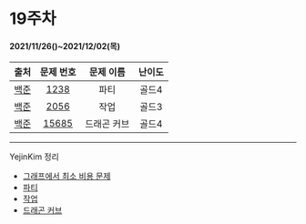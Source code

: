 # 19주차
#### 2021/11/26()~2021/12/02(목)

|               출처               |                    문제 번호                    |  문제 이름  | 난이도 |
| :------------------------------: | :---------------------------------------------: | :---------: | :----: |
| [백준](https://www.acmicpc.net/) |  [1238](https://www.acmicpc.net/problem/1238)   |    파티     | 골드4  |
| [백준](https://www.acmicpc.net/) |  [2056](https://www.acmicpc.net/problem/2056)   |    작업     | 골드3  |
| [백준](https://www.acmicpc.net/) | [15685 ](https://www.acmicpc.net/problem/15685) | 드래곤 커브 | 골드4  |

---

YejinKim 정리

- [그래프에서 최소 비용 문제](https://branched-prawn-1fd.notion.site/ecdabf733d1b460da3729293a9b0595d)
- [파티](https://branched-prawn-1fd.notion.site/1238-892802e7c3724ed9a5b2cc09a5e9dd36)
- [작업](https://branched-prawn-1fd.notion.site/2056-225415ec0d9f430d8b60f8a744e2f53d)
- [드래곤 커브](https://branched-prawn-1fd.notion.site/15685-c8daac026a464955a6b9322ae8c791a8)

